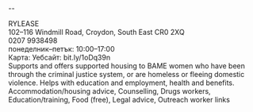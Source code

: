 
--

RYLEASE  
102–116 Windmill Road, Croydon, South East CR0 2XQ  
0207 9938498  
понеделник–петък: 10:00–17:00  
Карта: Уебсайт: bit.ly/1oDq39n  
Supports and offers supported housing to BAME women who have been through the criminal justice system, or are homeless or fleeing domestic violence. Helps with education and employment, health and benefits.  
Accommodation/housing advice, Counselling, Drugs workers, Education/training, Food (free), Legal advice, Outreach worker links  
  
